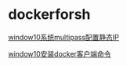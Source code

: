 # dockerforsh

[window10系统multipass配置静态IP](https://user-images.githubusercontent.com/115438438/208831835-0d7b9a7b-e008-45b7-b83f-5547bd9d1544.mp4)

[window10安装docker客户端命令](https://user-images.githubusercontent.com/115438438/208831860-728f3670-dd0f-4184-8599-55780502f363.mp4)
